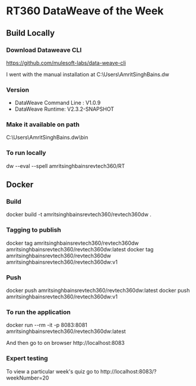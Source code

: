 # RT360 DataWeave of the Week

## Build Locally

### Download Dataweave CLI
https://github.com/mulesoft-labs/data-weave-cli

I went with the manual installation at C:\Users\AmritSinghBains\.dw

### Version
 - DataWeave Command Line : V1.0.9
 - DataWeave Runtime: V2.3.2-SNAPSHOT

### Make it available on path
C:\Users\AmritSinghBains\.dw\bin

### To run locally
dw --eval --spell amritsinghbainsrevtech360/RT

## Docker

### Build
docker build -t amritsinghbainsrevtech360/revtech360dw .

### Tagging to publish
docker tag amritsinghbainsrevtech360/revtech360dw amritsinghbainsrevtech360/revtech360dw:latest
docker tag amritsinghbainsrevtech360/revtech360dw amritsinghbainsrevtech360/revtech360dw:v1

### Push
docker push amritsinghbainsrevtech360/revtech360dw:latest
docker push amritsinghbainsrevtech360/revtech360dw:v1

### To run the application
docker run --rm -it -p 8083:8081 amritsinghbainsrevtech360/revtech360dw:latest

And then go to on browser http://localhost:8083

### Expert testing
To view a particular week's quiz go to http://localhost:8083/?weekNumber=20